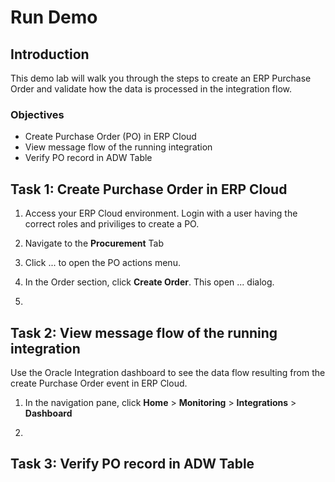 # Run Demo

## Introduction
This demo lab will walk you through the steps to create an ERP Purchase Order and validate how the data is processed in the integration flow. 

### Objectives
- Create Purchase Order (PO) in ERP Cloud
- View message flow of the running integration
- Verify PO record in ADW Table


## Task 1: Create Purchase Order in ERP Cloud
1. Access your ERP Cloud environment. Login with a user having the correct roles and priviliges to create a PO. 

2. Navigate to the **Procurement** Tab

3. Click ... to open the PO actions menu.

4. In the Order section, click **Create Order**. This open ... dialog.

5. 



## Task 2: View message flow of the running integration
Use the Oracle Integration dashboard to see the data flow resulting from the create Purchase Order event in ERP Cloud. 

1. In the navigation pane, click **Home** > **Monitoring** > **Integrations** > **Dashboard**

2. 


## Task 3: Verify PO record in ADW Table




